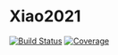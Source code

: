 # Xiao2021

[![Build Status](https://github.com/YueruLi/Xiao2021.jl/actions/workflows/CI.yml/badge.svg?branch=main)](https://github.com/YueruLi/Xiao2021.jl/actions/workflows/CI.yml?query=branch%3Amain)
[![Coverage](https://codecov.io/gh/YueruLi/Xiao2021.jl/branch/main/graph/badge.svg)](https://codecov.io/gh/YueruLi/Xiao2021.jl)
